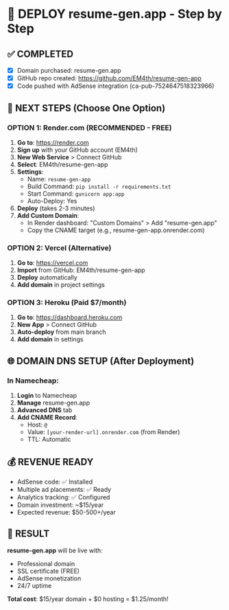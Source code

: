 # 🚀 DEPLOY resume-gen.app - Step by Step

## ✅ COMPLETED
- [x] Domain purchased: resume-gen.app
- [x] GitHub repo created: https://github.com/EM4th/resume-gen-app
- [x] Code pushed with AdSense integration (ca-pub-7524647518323966)

## 🎯 NEXT STEPS (Choose One Option)

### OPTION 1: Render.com (RECOMMENDED - FREE)

1. **Go to**: https://render.com
2. **Sign up** with your GitHub account (EM4th)
3. **New Web Service** > Connect GitHub
4. **Select**: EM4th/resume-gen-app
5. **Settings**:
   - Name: `resume-gen-app`
   - Build Command: `pip install -r requirements.txt`
   - Start Command: `gunicorn app:app`
   - Auto-Deploy: Yes
6. **Deploy** (takes 2-3 minutes)
7. **Add Custom Domain**:
   - In Render dashboard: "Custom Domains" > Add "resume-gen.app"
   - Copy the CNAME target (e.g., resume-gen-app.onrender.com)

### OPTION 2: Vercel (Alternative)

1. **Go to**: https://vercel.com
2. **Import** from GitHub: EM4th/resume-gen-app
3. **Deploy** automatically
4. **Add domain** in project settings

### OPTION 3: Heroku (Paid $7/month)

1. **Go to**: https://dashboard.heroku.com
2. **New App** > Connect GitHub
3. **Auto-deploy** from main branch
4. **Add domain** in settings

## 🌐 DOMAIN DNS SETUP (After Deployment)

### In Namecheap:
1. **Login** to Namecheap
2. **Manage** resume-gen.app
3. **Advanced DNS** tab
4. **Add CNAME Record**:
   - Host: `@`
   - Value: `[your-render-url].onrender.com` (from Render)
   - TTL: Automatic

## 💰 REVENUE READY
- AdSense code: ✅ Installed
- Multiple ad placements: ✅ Ready
- Analytics tracking: ✅ Configured
- Domain investment: ~$15/year
- Expected revenue: $50-500+/year

## 🎉 RESULT
**resume-gen.app** will be live with:
- Professional domain
- SSL certificate (FREE)
- AdSense monetization
- 24/7 uptime

**Total cost**: $15/year domain + $0 hosting = $1.25/month!
